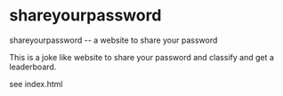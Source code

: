 # shareyourpassword
shareyourpassword -- a website to share your password 


This is a joke like website to share your password and classify and get a leaderboard.

see index.html
